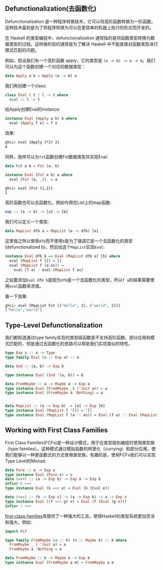 ## Defunctionalization(去函数化)
Defunctionalization 是一种程序转换技术，它可以将高阶函数转换为一阶函数。这种技术最初是为了将程序转换为可以在更简单的机器上执行的形式而开发的。

在 Haskell 的类型编程中，defunctionalization 通常指的是将函数类型转换为数据类型的过程。这样做的目的通常是为了解决 Haskell 中不能直接对函数类型进行模式匹配的问题。

例如，假设我们有一个高阶函数 apply，它的类型是 `(a -> b) -> a -> b`。我们可以为这个函数创建一个对应的数据类型：
```haskell
data Apply a b = Apply (a -> b) a
```
我们再创建一个class:
```haskell
class Eval l t | l -> t where
  eval :: l -> t
```
给Apply创建Eval的instance:
```haskell
instance Eval (Apply a b) b where
  eval (Apply f x) = f x
```
效果:
```bash
ghci> eval (Apply (*2) 2)
4
```
同样，我样可以为`fst`函数创建Fst数据类型并实现Eval:
```haskell
data Fst a b = Fst (a, b)

instance Eval (Fst a b) a where
  eval (Fst (a, _))  = a
```
```bash
ghci> eval (Fst (1,2))
1
```
高阶函数也可以去函数化，例如作用在List上的map函数:
```haskell
map :: (a -> b) -> [a] -> [b]
```
我们可以定义一个类型:
```haskell
data MapList dfb a = MapList (a -> dfb) [a]
```
这里我之所以使用`dfb`而不使用`b`是为了强调它是一个去函数化的类型(defunctionalized b)，然后给这个`MapList`实现`Eval`:
```haskell
instance Eval dfb b => Eval (MapList dfb a) [b] where
  eval (MapList f []) = []
  eval (MapList f (a:as)) = 
    eval (f a) : eval (MapList f as)
```
之拟要添加`Eval dfb b`是因为`dfb`是一个去函数化的类型，所以`f a`的结果需要使用`eval`函数来求值。

看一下效果:
```bash
ghci> eval (MapList Fst [("hello", 1), ("world", 2)])
["hello","world"]
```

## Type-Level Defunctionalization
我们都知道通过type family实现的类型级函数是不支持高阶函数、部分应用和模式匹配的，但是通过去函数化的思路可以帮助我们实现类似的特性。
```haskell
type Exp a :: a -> Type
type family Eval (e :: Exp a) :: a

data Snd :: (a, b) -> Exp b

type instance Eval (Snd '(a, b)) = b

data FromMaybe :: a -> Maybe a -> Exp a
type instance Eval (FromMaybe _1 ('Just a)) = a
type instance Eval (FromMaybe a 'Nothing) = a


data MapList :: (a -> Exp b) -> [a] -> Exp [b]
type instance Eval (MapList f '[]) = '[]
type instance Eval (MapList f (a ': as)) = Eval (f a) ': Eval (MapList f as)
```

## Working with First Class Families
First Class Families(FCFs)是一种设计模式，用于在类型级别编程时使用类型族（type families）。这种模式通过模拟函数的柯里化（currying）和部分应用，使我们能够以一种更函数式的方式使用类型族。有趣的是，使用FCFs我们可以实现Type Level的Monad:
```haskell
data Pure :: a -> Exp a
type instance Eval (Pure x) = x
data (=<<) :: (a -> Exp b) -> Exp a -> Exp b
infixr 0 =<<
type instance Eval (k =<< e) = Eval (k (Eval e))

data (<=<) :: (b -> Exp c) -> (a -> Exp b) -> a -> Exp c
type instance Eval ((f <=< g) x) = Eval (f (Eval (g x)))
infixr 1 <=<
```
[first-class-families](https://hackage.haskell.org/package/first-class-families)库提供了一种强大的工具，使得Haskell的类型系统更加灵活和强大，例如:
```haskell
import Fcf

type family FromMaybe (a :: k) (m :: Maybe k) :: k where
  FromMaybe _ ( 'Just a) = a
  FromMaybe a 'Nothing = a

data FromMaybe :: k -> Maybe k -> Exp k
type instance Eval (FromMaybe a m) = FromMaybe a m
```
